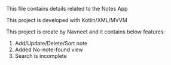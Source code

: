 This file contains details related to the Notes App

This project is developed with Kotlin/XML/MVVM

This project is create by Navneet and it contains below features:

1. Add/Update/Delete/Sort note
2. Added No-note-found view
3. Search is incomplete

